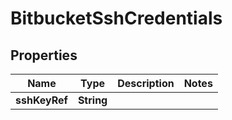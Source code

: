 # BitbucketSshCredentials

## Properties
Name | Type | Description | Notes
------------ | ------------- | ------------- | -------------
**sshKeyRef** | **String** |  | 
